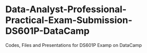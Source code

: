 # Data-Analyst-Professional-Practical-Exam-Submission-DS601P-DataCamp
Codes, Files and Presentations for DS601P Examp on DataCamp
